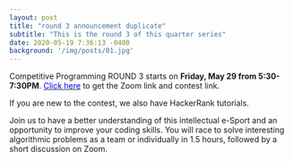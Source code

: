 ```yaml
---
layout: post
title: "round 3 announcement duplicate"
subtitle: "This is the round 3 of this quarter series"
date: 2020-05-19 7:36:13 -0400
background: '/img/posts/01.jpg'
---
```


Competitive Programming ROUND 3 starts on **Friday, May 29 from 5:30-7:30PM**. [<span style="color: blue">Click here</span>](http://bit.ly/UWBcomp) to get the Zoom link and contest link.

If you are new to the contest, we also have HackerRank tutorials.

Join us to have a better understanding of this intellectual e-Sport and an opportunity to improve your coding skills.
You will race to solve interesting algorithmic problems as a team or individually in 1.5 hours, followed by a short discussion on Zoom.
